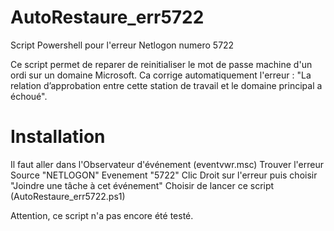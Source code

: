 # AutoRestaure_err5722
Script Powershell pour l'erreur Netlogon numero 5722

Ce script permet de reparer de reinitialiser le mot de passe machine d'un ordi sur un domaine Microsoft.
Ca corrige automatiquement l'erreur : "La relation d’approbation entre cette station de travail et le domaine principal a échoué".

# Installation

Il faut aller dans l'Observateur d'événement (eventvwr.msc)
Trouver l'erreur Source "NETLOGON" Evenement "5722"
Clic Droit sur l'erreur puis choisir "Joindre une tâche à cet événement"
Choisir de lancer ce script (AutoRestaure_err5722.ps1)

Attention, ce script n'a pas encore été testé.
